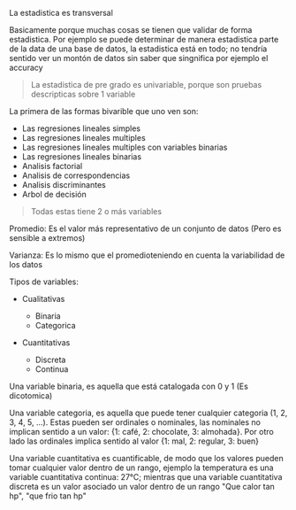 La estadistica es transversal

Basicamente porque muchas cosas se tienen que validar de forma estadistica. Por ejemplo se puede determinar de manera estadistica parte de la data de una base de datos, la estadistica está en todo; no tendría sentido ver un montón de datos sin saber que singnifica por ejemplo el accuracy

> La estadistica de pre grado es univariable, porque son pruebas descripticas sobre 1 variable

La primera de las formas bivarible que uno ven son:

- Las regresiones lineales simples
- Las regresiones lineales multiples
- Las regresiones lineales multiples con variables binarias
- Las regresiones lineales binarias
- Analisis factorial
- Analisis de correspondencias
- Analisis discriminantes
- Arbol de decisión

> Todas estas tiene 2 o más variables

Promedio: Es el valor más representativo de un conjunto de datos (Pero es sensible a extremos)

Varianza: Es lo mismo que el promedioteniendo en cuenta la variabilidad de los datos

Tipos de variables:
- Cualitativas
    - Binaria
    - Categorica

- Cuantitativas
    - Discreta
    - Continua

Una variable binaria, es aquella que está catalogada con 0 y 1 (Es dicotomica)

Una variable categoria, es aquella que puede tener cualquier categoria (1, 2, 3, 4, 5, ...). Estas pueden ser ordinales o nominales, las nominales no implican sentido a un valor: {1: café, 2: chocolate, 3: almohada}. Por otro lado las ordinales implica sentido al valor {1: mal, 2: regular, 3: buen}

Una variable cuantitativa es cuantificable, de modo que los valores pueden tomar cualquier valor dentro de un rango, ejemplo la temperatura es una variable cuantitativa continua: 27°C; mientras que una variable cuantitativa discreta es un valor asociado un valor dentro de un rango "Que calor tan hp", "que frio tan hp"

